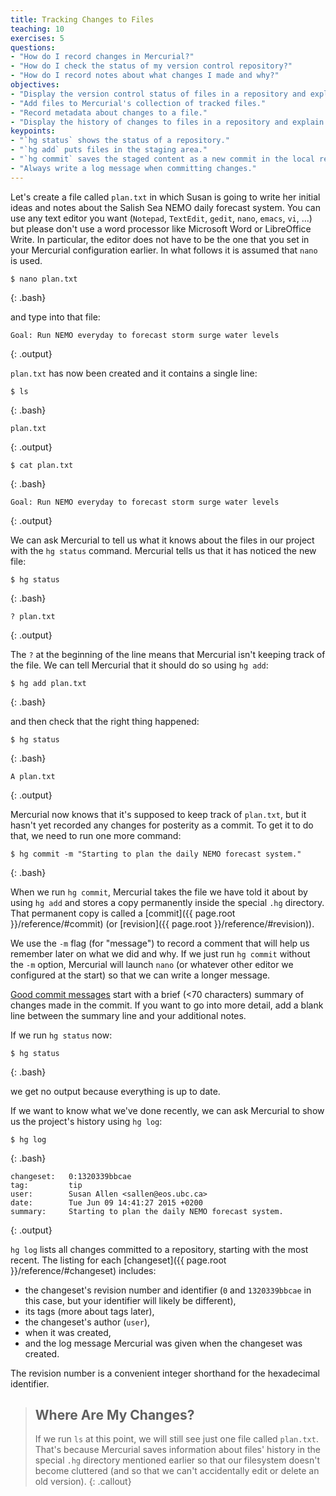 ```yaml
---
title: Tracking Changes to Files
teaching: 10
exercises: 5
questions:
- "How do I record changes in Mercurial?"
- "How do I check the status of my version control repository?"
- "How do I record notes about what changes I made and why?"
objectives:
- "Display the version control status of files in a repository and explain what those statuses mean."
- "Add files to Mercurial's collection of tracked files."
- "Record metadata about changes to a file."
- "Display the history of changes to files in a repository and explain the metadata that is recorded with each changeset."
keypoints:
- "`hg status` shows the status of a repository."
- "`hg add` puts files in the staging area."
- "`hg commit` saves the staged content as a new commit in the local repository."
- "Always write a log message when committing changes."
---
```


Let's create a file called `plan.txt` in which Susan is going to write her
initial ideas and notes about the Salish Sea NEMO daily forecast system.
You can use any text editor you want
(`Notepad`, `TextEdit`, `gedit`, `nano`, `emacs`, `vi`, ...)
but please don't use a word processor like Microsoft Word or LibreOffice Write.
In particular,
the editor does not have to be the one that you set in your Mercurial
configuration earlier.
In what follows it is assumed that `nano` is used.

~~~
$ nano plan.txt
~~~
{: .bash}

and type into that file:

~~~
Goal: Run NEMO everyday to forecast storm surge water levels
~~~
{: .output}

`plan.txt` has now been created and it contains a single line:

~~~
$ ls
~~~
{: .bash}

~~~
plan.txt
~~~
{: .output}

~~~
$ cat plan.txt
~~~
{: .bash}

~~~
Goal: Run NEMO everyday to forecast storm surge water levels
~~~
{: .output}

We can ask Mercurial to tell us what it knows about the files in our project
with the `hg status` command.
Mercurial tells us that it has noticed the new file:

~~~
$ hg status
~~~
{: .bash}

~~~
? plan.txt
~~~
{: .output}

The `?` at the beginning of the line means that Mercurial isn't keeping track
of the file.
We can tell Mercurial that it should do so using `hg add`:

~~~
$ hg add plan.txt
~~~
{: .bash}

and then check that the right thing happened:

~~~
$ hg status
~~~
{: .bash}

~~~
A plan.txt
~~~
{: .output}

Mercurial now knows that it's supposed to keep track of `plan.txt`,
but it hasn't yet recorded any changes for posterity as a commit.
To get it to do that,
we need to run one more command:

~~~
$ hg commit -m "Starting to plan the daily NEMO forecast system."
~~~
{: .bash}

When we run `hg commit`,
Mercurial takes the file we have told it about by using `hg add` and stores
a copy permanently inside the special `.hg` directory.
That permanent copy is called a [commit]({{ page.root }}/reference/#commit)
(or [revision]({{ page.root }}/reference/#revision)).

We use the `-m` flag (for "message") to record a comment that will help us
remember later on what we did and why.
If we just run `hg commit` without the `-m` option,
Mercurial will launch `nano`
(or whatever other editor we configured at the start)
so that we can write a longer message.

[Good commit messages][commit-messages] start with a brief (<70 characters)
summary of changes made in the commit.
If you want to go into more detail,
add a blank line between the summary line and your additional notes.

[commit-messages]: http://tbaggery.com/2008/04/19/a-note-about-git-commit-messages.html

If we run `hg status` now:

~~~
$ hg status
~~~
{: .bash}

we get no output because everything is up to date.

If we want to know what we've done recently,
we can ask Mercurial to show us the project's history using `hg log`:

~~~
$ hg log
~~~
{: .bash}

~~~
changeset:   0:1320339bbcae
tag:         tip
user:        Susan Allen <sallen@eos.ubc.ca>
date:        Tue Jun 09 14:41:27 2015 +0200
summary:     Starting to plan the daily NEMO forecast system.

~~~
{: .output}

`hg log` lists all changes committed to a repository,
starting with the most recent.
The listing for each [changeset]({{ page.root }}/reference/#changeset) includes:

* the changeset's revision number and identifier
  (`0` and `1320339bbcae` in this case,
  but your identifier will likely be different),
* its tags
  (more about tags later),
* the changeset's author (`user`),
* when it was created,
* and the log message Mercurial was given when the changeset was created.

The revision number is a convenient integer shorthand for the hexadecimal
identifier.

> ## Where Are My Changes?
>
> If we run `ls` at this point,
> we will still see just one file called `plan.txt`.
> That's because Mercurial saves information about files' history in the
> special `.hg` directory mentioned earlier so that our filesystem doesn't
> become cluttered
> (and so that we can't accidentally edit or delete an old version).
{: .callout}
